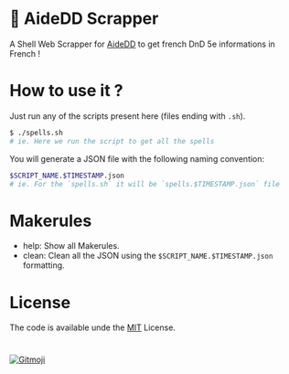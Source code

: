 # 🐉 AideDD Scrapper
A Shell Web Scrapper for [AideDD](https://aidedd.org) to get french DnD 5e informations in French !

# How to use it ?
Just run any of the scripts present here (files ending with `.sh`).

```bash
$ ./spells.sh
# ie. Here we run the script to get all the spells
```

You will generate a JSON file with the following naming convention:
```bash
$SCRIPT_NAME.$TIMESTAMP.json
# ie. For the `spells.sh` it will be `spells.$TIMESTAMP.json` file
```

# Makerules
- help:   	Show all Makerules.
- clean:  	Clean all the JSON using the `$SCRIPT_NAME.$TIMESTAMP.json` formatting.

# License
The code is available unde the [MIT](LICENSE) License.

#
<a href="https://gitmoji.dev">
  <img
    src="https://img.shields.io/badge/gitmoji-%20😜%20😍-FFDD67.svg?style=flat-square"
    alt="Gitmoji"
  />
</a>